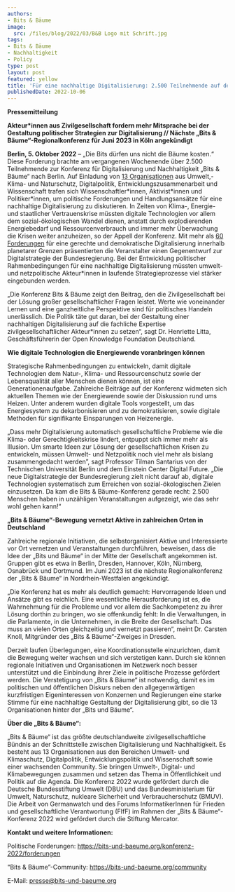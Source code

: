 ```yaml
---
authors:
- Bits & Bäume
image:
  src: /files/blog/2022/03/B&B Logo mit Schrift.jpg
tags:
- Bits & Bäume
- Nachhaltigkeit
- Policy
type: post
layout: post
featured: yellow
title: 'Für eine nachhaltige Digitalisierung: 2.500 Teilnehmende auf der Konferenz Bits & Bäume'
publishedDate: 2022-10-06
---
```


**Pressemitteilung**

**Akteur\*innen aus Zivilgesellschaft fordern mehr Mitsprache bei der Gestaltung politischer Strategien zur Digitalisierung // Nächste „Bits & Bäume“-Regionalkonferenz für Juni 2023 in Köln angekündigt**

**Berlin, 5. Oktober 2022** – „Die Bits dürfen uns nicht die Bäume kosten.“ Diese Forderung brachte am vergangenen Wochenende über 2.500 Teilnehmende zur Konferenz für Digitalisierung und Nachhaltigkeit „Bits & Bäume“ nach Berlin. Auf Einladung von [13 Organisationen](https://bits-und-baeume.org/konferenz-2022/ueber-uns/) aus Umwelt,- Klima- und Naturschutz, Digitalpolitik, Entwicklungszusammenarbeit und Wissenschaft trafen sich Wissenschaftler\*innen, Aktivist\*innen und Politiker\*innen, um politische Forderungen und Handlungsansätze für eine nachhaltige Digitalisierung zu diskutieren. In Zeiten von Klima-, Energie- und staatlicher Vertrauenskrise müssten digitale Technologien vor allem dem sozial-ökologischen Wandel dienen, anstatt durch explodierenden Energiebedarf und Ressourcenverbrauch und immer mehr Überwachung die Krisen weiter anzuheizen, so der Appell der Konferenz. Mit mehr als [60 Forderungen](https://bits-und-baeume.org/konferenz-2022/forderungen/) für eine gerechte und demokratische Digitalisierung innerhalb planetarer Grenzen präsentierten die Veranstalter einen Gegenentwurf zur Digitalstrategie der Bundesregierung.  Bei der Entwicklung politischer Rahmenbedingungen für eine nachhaltige Digitalisierung müssten umwelt- und netzpolitische Akteur\*innen in laufende Strategieprozesse viel stärker eingebunden werden.

„Die Konferenz Bits & Bäume zeigt den Beitrag, den die Zivilgesellschaft bei der Lösung großer gesellschaftlicher Fragen leistet. Werte wie voneinander Lernen und eine ganzheitliche Perspektive sind für politisches Handeln unerlässlich. Die Politik täte gut daran, bei der Gestaltung einer nachhaltigen Digitalisierung auf die fachliche Expertise zivilgesellschaftlicher Akteur\*innen zu setzen“, sagt Dr. Henriette Litta, Geschäftsführerin der Open Knowledge Foundation Deutschland.

**Wie digitale Technologien die Energiewende voranbringen können**

Strategische Rahmenbedingungen zu entwickeln, damit digitale Technologien dem Natur-, Klima- und Ressourcenschutz sowie der Lebensqualität aller Menschen dienen können, ist eine Generationenaufgabe. Zahlreiche Beiträge auf der Konferenz widmeten sich aktuellen Themen wie der Energiewende sowie der Diskussion rund ums Heizen. Unter anderem wurden digitale Tools vorgestellt, um das Energiesystem zu dekarbonisieren und zu demokratisieren, sowie digitale Methoden für signifikante Einsparungen von Heizenergie.

„Dass mehr Digitalisierung automatisch gesellschaftliche Probleme wie die Klima- oder Gerechtigkeitskrise lindert, entpuppt sich immer mehr als Illusion. Um smarte Ideen zur Lösung der gesellschaftlichen Krisen zu entwickeln, müssen Umwelt- und Netzpolitik noch viel mehr als bislang zusammengedacht werden”, sagt Professor Tilman Santarius von der Technischen Universität Berlin und dem Einstein Center Digital Future. „Die neue Digitalstrategie der Bundesregierung zielt nicht darauf ab, digitale Technologien systematisch zum Erreichen von sozial-ökologischen Zielen einzusetzen. Da kam die Bits & Bäume-Konferenz gerade recht: 2.500 Menschen haben in unzähligen Veranstaltungen aufgezeigt, wie das sehr wohl gehen kann!“
 
 **„Bits & Bäume“-Bewegung vernetzt Aktive in zahlreichen Orten in Deutschland**
 
 Zahlreiche regionale Initiativen, die selbstorganisiert Aktive und Interessierte vor Ort vernetzen und Veranstaltungen durchführen, beweisen, dass die Idee der „Bits und Bäume“ in der Mitte der Gesellschaft angekommen ist. Gruppen gibt es etwa in Berlin, Dresden, Hannover, Köln, Nürnberg, Osnabrück und Dortmund. Im Juni 2023 ist die nächste Regionalkonferenz der „Bits & Bäume“ in Nordrhein-Westfalen angekündigt. 
 
 „Die Konferenz hat es mehr als deutlich gemacht: Hervorragende Ideen und Ansätze gibt es reichlich. Eine wesentliche Herausforderung ist es, die Wahrnehmung für die Probleme und vor allem die Sachkompetenz zu ihrer Lösung dorthin zu bringen, wo sie offenkundig fehlt: In die Verwaltungen, in die Parlamente, in die Unternehmen, in die Breite der Gesellschaft. Das muss an vielen Orten gleichzeitig und vernetzt passieren“, meint Dr. Carsten Knoll, Mitgründer des „Bits & Bäume“-Zweiges in Dresden.
 
 Derzeit laufen Überlegungen, eine Koordinationsstelle einzurichten, damit die Bewegung weiter wachsen und sich verstetigen kann. Durch sie können regionale Initiativen und Organisationen im Netzwerk noch besser unterstützt und die Einbindung ihrer Ziele in politische Prozesse gefördert werden. Die Verstetigung von „Bits & Bäume“ ist notwendig, damit es im politischen und öffentlichen Diskurs neben den allgegenwärtigen kurzfristigen Eigeninteressen von Konzernen und Regierungen eine starke Stimme für eine nachhaltige Gestaltung der Digitalisierung gibt, so die 13 Organisationen hinter der „Bits und Bäume“.
 
 **Über die „Bits & Bäume“:**
 
 „Bits & Bäume“ ist das größte deutschlandweite zivilgesellschaftliche Bündnis an der Schnittstelle zwischen Digitalisierung und Nachhaltigkeit. Es besteht aus 13 Organisationen aus den Bereichen Umwelt- und Klimaschutz, Digitalpolitik, Entwicklungspolitik und Wissenschaft sowie einer wachsenden Community. Sie bringen Umwelt-, Digital- und Klimabewegungen zusammen und setzen das Thema in Öffentlichkeit und Politik auf die Agenda. Die Konferenz 2022 wurde gefördert durch die Deutsche Bundesstiftung Umwelt (DBU) und das Bundesministerium für Umwelt, Naturschutz, nukleare Sicherheit und Verbraucherschutz (BMUV). Die Arbeit von Germanwatch und des Forums InformatikerInnen für Frieden und gesellschaftliche Verantwortung (FIfF) im Rahmen der „Bits & Bäume“-Konferenz 2022 wird gefördert durch die Stiftung Mercator.

**Kontakt und weitere Informationen:**

Politische Forderungen: https://bits-und-baeume.org/konferenz-2022/forderungen

“Bits & Bäume”-Community: https://bits-und-baeume.org/community

E-Mail: presse@bits-und-baeume.org